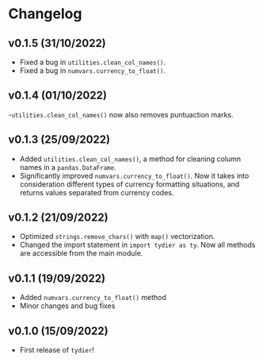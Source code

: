 # Changelog

## v0.1.5 (31/10/2022)

- Fixed a bug in `utilities.clean_col_names()`.
- Fixed a bug in `numvars.currency_to_float()`.

## v0.1.4 (01/10/2022)

-`utilities.clean_col_names()` now also removes puntuaction marks.

## v0.1.3 (25/09/2022)

- Added `utilities.clean_col_names()`, a method for cleaning column names in a `pandas.DataFrame`.
- Significantly improved `numvars.currency_to_float()`. Now it takes into consideration different types of currency formatting situations, and returns values separated from currency codes.

## v0.1.2 (21/09/2022)

- Optimized `strings.remove_chars()` with `map()` vectorization.
- Changed the import statement in `import tydier as ty`. Now all methods are accessible from the main module.

## v0.1.1 (19/09/2022)

- Added `numvars.currency_to_float()` method
- Minor changes and bug fixes

## v0.1.0 (15/09/2022)

- First release of `tydier`!
